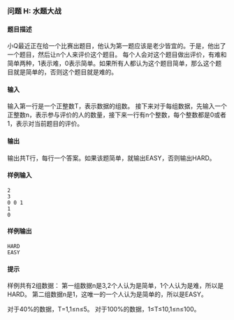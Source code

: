 ### 问题 H: 水题大战

#### 题目描述

小Q最近正在给一个比赛出题目，他认为第一题应该是老少皆宜的。于是，他出了一个题目，然后让n个人来评价这个题目。
每个人会对这个题目做出评价，有难和简单两种，1表示难，0表示简单。如果所有人都认为这个题目简单，那么这个题目就是简单的，否则这个题目就是难的。

#### 输入

输入第一行是一个正整数T，表示数据的组数。
接下来对于每组数据，先输入一个正整数n，表示参与评价的人的数量，接下来一行有n个整数，每个整数都是0或者1，表示对当前题目的评价。

#### 输出

输出共T行，每行一个答案。如果该题简单，就输出EASY，否则输出HARD。

#### 样例输入

```
2
3
0 0 1
1
0
```

#### 样例输出

```
HARD
EASY
```

#### 提示

样例共有2组数据：
第一组数据n是3,2个人认为是简单，1个人认为是难，所以是HARD。
第二组数据n是1，这唯一的一个人认为是简单的，所以是EASY。

对于40%的数据，T=1,1≤n≤5。
对于100%的数据，1≤T≤10,1≤n≤100。